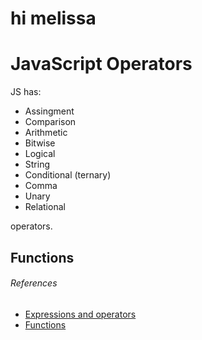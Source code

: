 # hi melissa

# JavaScript Operators

JS has:

- Assingment
- Comparison
- Arithmetic
- Bitwise
- Logical
- String
- Conditional (ternary)
- Comma
- Unary
- Relational

operators.

## Functions



###### References

- [Expressions and operators](https://developer.mozilla.org/en-US/docs/Web/JavaScript/Guide/Expressions_and_Operators)
- [Functions](https://developer.mozilla.org/en-US/docs/Web/JavaScript/Guide/Functions)